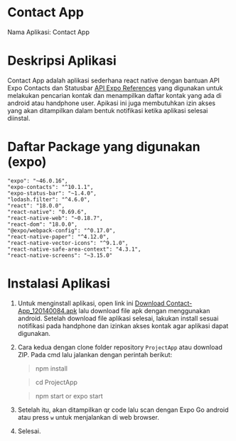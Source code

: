 # Contact App
Nama Aplikasi: Contact App

# Deskripsi Aplikasi
Contact App adalah aplikasi sederhana react native dengan bantuan API Expo Contacts dan Statusbar [API Expo References](https://docs.expo.dev/versions/latest/) yang digunakan untuk melakukan pencarian kontak dan menampilkan daftar kontak yang ada di android atau handphone user. Apikasi ini juga membutuhkan izin akses yang akan ditampilkan dalam bentuk notifikasi ketika aplikasi selesai diinstal.

# Daftar Package yang digunakan (expo)
    "expo": "~46.0.16",
    "expo-contacts": "^10.1.1",
    "expo-status-bar": "~1.4.0",
    "lodash.filter": "^4.6.0",
    "react": "18.0.0",
    "react-native": "0.69.6",
    "react-native-web": "~0.18.7",
    "react-dom": "18.0.0",
    "@expo/webpack-config": "^0.17.0",
    "react-native-paper": "^4.12.0",
    "react-native-vector-icons": "^9.1.0",
    "react-native-safe-area-context": "4.3.1",
    "react-native-screens": "~3.15.0"

# Instalasi Aplikasi
1. Untuk menginstall aplikasi, open link ini [Download Contact-App_120140084.apk](https://drive.google.com/file/d/1TFwmhivlSkAKtbkV-afEJHtxUp9n6nON/view?usp=sharing) lalu download file apk dengan menggunakan android. Setelah download file aplikasi selesai, lakukan install sesuai notifikasi pada handphone dan izinkan akses kontak agar aplikasi dapat digunakan.

2. Cara kedua dengan clone folder repository `ProjectApp` atau download ZIP. Pada cmd lalu jalankan dengan perintah berikut:

    > npm install

    > cd ProjectApp

    > npm start or expo start

3. Setelah itu, akan ditampilkan qr code lalu scan dengan Expo Go android atau press `w` untuk menjalankan di web browser.

4. Selesai.
